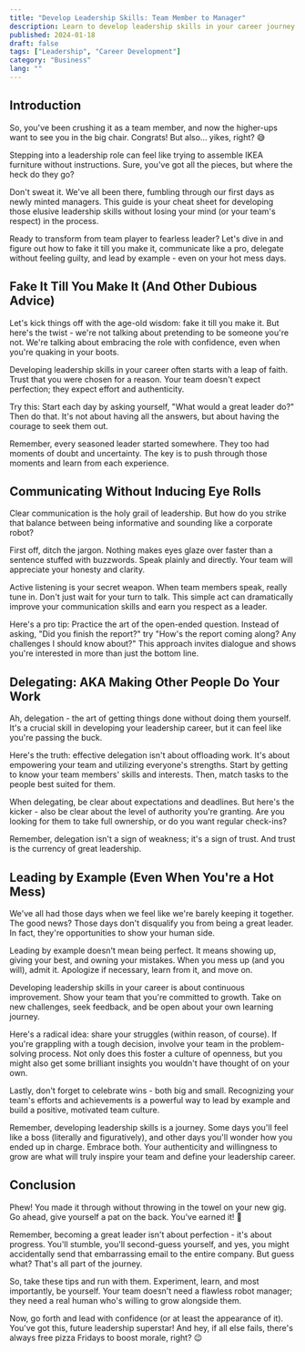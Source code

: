 ```yaml
---
title: "Develop Leadership Skills: Team Member to Manager"
description: Learn to develop leadership skills in your career journey from team member to manager. Practical tips for communication, delegation, and leading by example.
published: 2024-01-18
draft: false
tags: ["Leadership", "Career Development"]
category: "Business"
lang: ""
---
```


<!-- ![Hero Image](./heroImage.jpg) -->

## Introduction

So, you've been crushing it as a team member, and now the higher-ups want to see you in the big chair. Congrats! But also... yikes, right? 😅

Stepping into a leadership role can feel like trying to assemble IKEA furniture without instructions. Sure, you've got all the pieces, but where the heck do they go?

Don't sweat it. We've all been there, fumbling through our first days as newly minted managers. This guide is your cheat sheet for developing those elusive leadership skills without losing your mind (or your team's respect) in the process.


Ready to transform from team player to fearless leader? Let's dive in and figure out how to fake it till you make it, communicate like a pro, delegate without feeling guilty, and lead by example - even on your hot mess days.

## Fake It Till You Make It (And Other Dubious Advice)

Let's kick things off with the age-old wisdom: fake it till you make it. But here's the twist - we're not talking about pretending to be someone you're not. We're talking about embracing the role with confidence, even when you're quaking in your boots.

Developing leadership skills in your career often starts with a leap of faith. Trust that you were chosen for a reason. Your team doesn't expect perfection; they expect effort and authenticity.

Try this: Start each day by asking yourself, "What would a great leader do?" Then do that. It's not about having all the answers, but about having the courage to seek them out.

Remember, every seasoned leader started somewhere. They too had moments of doubt and uncertainty. The key is to push through those moments and learn from each experience.

## Communicating Without Inducing Eye Rolls

Clear communication is the holy grail of leadership. But how do you strike that balance between being informative and sounding like a corporate robot?

First off, ditch the jargon. Nothing makes eyes glaze over faster than a sentence stuffed with buzzwords. Speak plainly and directly. Your team will appreciate your honesty and clarity.

Active listening is your secret weapon. When team members speak, really tune in. Don't just wait for your turn to talk. This simple act can dramatically improve your communication skills and earn you respect as a leader.

Here's a pro tip: Practice the art of the open-ended question. Instead of asking, "Did you finish the report?" try "How's the report coming along? Any challenges I should know about?" This approach invites dialogue and shows you're interested in more than just the bottom line.

## Delegating: AKA Making Other People Do Your Work

Ah, delegation - the art of getting things done without doing them yourself. It's a crucial skill in developing your leadership career, but it can feel like you're passing the buck.

Here's the truth: effective delegation isn't about offloading work. It's about empowering your team and utilizing everyone's strengths. Start by getting to know your team members' skills and interests. Then, match tasks to the people best suited for them.

When delegating, be clear about expectations and deadlines. But here's the kicker - also be clear about the level of authority you're granting. Are you looking for them to take full ownership, or do you want regular check-ins?

Remember, delegation isn't a sign of weakness; it's a sign of trust. And trust is the currency of great leadership.

## Leading by Example (Even When You're a Hot Mess)

We've all had those days when we feel like we're barely keeping it together. The good news? Those days don't disqualify you from being a great leader. In fact, they're opportunities to show your human side.

Leading by example doesn't mean being perfect. It means showing up, giving your best, and owning your mistakes. When you mess up (and you will), admit it. Apologize if necessary, learn from it, and move on.

Developing leadership skills in your career is about continuous improvement. Show your team that you're committed to growth. Take on new challenges, seek feedback, and be open about your own learning journey.

Here's a radical idea: share your struggles (within reason, of course). If you're grappling with a tough decision, involve your team in the problem-solving process. Not only does this foster a culture of openness, but you might also get some brilliant insights you wouldn't have thought of on your own.

Lastly, don't forget to celebrate wins - both big and small. Recognizing your team's efforts and achievements is a powerful way to lead by example and build a positive, motivated team culture.

Remember, developing leadership skills is a journey. Some days you'll feel like a boss (literally and figuratively), and other days you'll wonder how you ended up in charge. Embrace both. Your authenticity and willingness to grow are what will truly inspire your team and define your leadership career.

## Conclusion

Phew! You made it through without throwing in the towel on your new gig. Go ahead, give yourself a pat on the back. You've earned it! 🎉

Remember, becoming a great leader isn't about perfection - it's about progress. You'll stumble, you'll second-guess yourself, and yes, you might accidentally send that embarrassing email to the entire company. But guess what? That's all part of the journey.

So, take these tips and run with them. Experiment, learn, and most importantly, be yourself. Your team doesn't need a flawless robot manager; they need a real human who's willing to grow alongside them.

Now, go forth and lead with confidence (or at least the appearance of it). You've got this, future leadership superstar! And hey, if all else fails, there's always free pizza Fridays to boost morale, right? 😉
